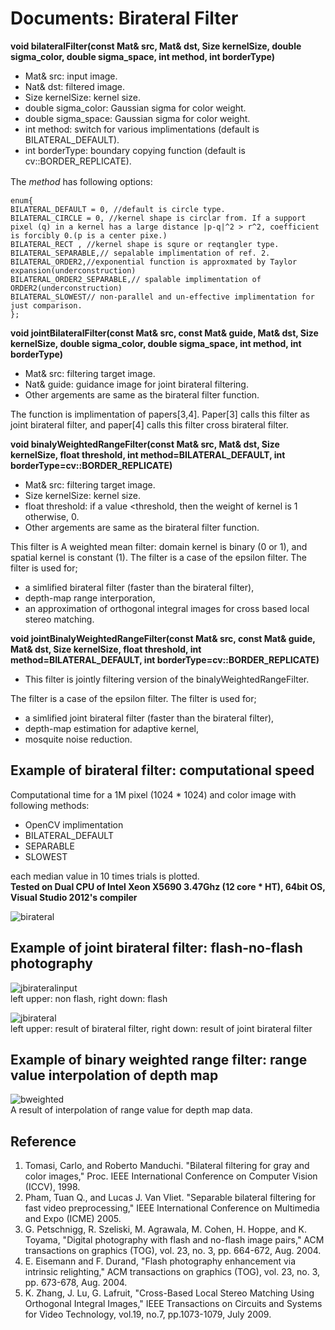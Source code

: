 Documents: Birateral Filter
===========================

**void bilateralFilter(const Mat& src, Mat& dst, Size kernelSize, double sigma_color, double sigma_space, int method, int borderType)**
* Mat& src: input image.  
* Nat& dst: filtered image.  
* Size kernelSize: kernel size.  
* double sigma_color: Gaussian sigma for color weight.  
* double sigma_space: Gaussian sigma for color weight.  
* int method: switch for various implimentations (default is BILATERAL_DEFAULT).   
* int borderType: boundary copying function (default is cv::BORDER_REPLICATE).  


The *method* has following options:　　

    enum{
    BILATERAL_DEFAULT = 0, //default is circle type.
    BILATERAL_CIRCLE = 0, //kernel shape is circlar from. If a support pixel (q) in a kernel has a large distance |p-q|^2 > r^2, coefficient is forcibly 0.(p is a center pixe.)
    BILATERAL_RECT , //kernel shape is squre or reqtangler type. 
    BILATERAL_SEPARABLE,// sepalable implimentation of ref. 2.
    BILATERAL_ORDER2,//exponential function is approxmated by Taylor expansion(underconstruction)
    BILATERAL_ORDER2_SEPARABLE,// spalable implimentation of  ORDER2(underconstruction)
    BILATERAL_SLOWEST// non-parallel and un-effective implimentation for just comparison.    
    };
    

**void jointBilateralFilter(const Mat& src, const Mat& guide, Mat& dst, Size kernelSize, double sigma_color, double sigma_space, int method, int borderType)**  
* Mat& src: filtering target image.    
* Nat& guide: guidance image for joint birateral filtering.    
* Other argements are same as the birateral filter function.  

The function is implimentation of papers[3,4]. Paper[3] calls this filter as joint birateral filter, and paper[4] calls this filter cross birateral filter.  


**void binalyWeightedRangeFilter(const Mat& src, Mat& dst, Size kernelSize, float threshold, int method=BILATERAL_DEFAULT, int borderType=cv::BORDER_REPLICATE)**  
* Mat& src: filtering target image.  
* Size kernelSize: kernel size.  
* float threshold: if a value <threshold, then the weight of kernel is 1 otherwise, 0.  
* Other argements are same as the birateral filter function.  

This filter is A weighted mean filter: domain kernel is binary (0 or 1), and spatial kernel is constant (1). 
The filter is a case of the epsilon filter. The filter is used for;    
* a simlified birateral filter (faster than the birateral filter),     
* depth-map range interporation,    
* an approximation of orthogonal integral images for cross based local stereo matching.   


**void jointBinalyWeightedRangeFilter(const Mat& src, const Mat& guide, Mat& dst, Size kernelSize, float threshold, int method=BILATERAL_DEFAULT, int borderType=cv::BORDER_REPLICATE)**  
* This filter is jointly filtering version of the binalyWeightedRangeFilter.
    
The filter is a case of the epsilon filter. The filter is used for;   
* a simlified joint birateral filter (faster than the birateral filter),   
* depth-map estimation for adaptive kernel,    
* mosquite noise reduction.  


Example of birateral filter: computational speed
------------------------------------------------
Computational time for a 1M pixel (1024 * 1024) and color image with following methods:  
* OpenCV implimentation  
* BILATERAL_DEFAULT  
* SEPARABLE  
* SLOWEST  

each median value in 10 times trials is plotted.  
**Tested on Dual CPU of Intel Xeon X5690 3.47Ghz (12 core * HT), 64bit OS, Visual Studio 2012's compiler**  

![birateral](birateral_time.png "birateraltime")

Example of joint birateral filter: flash-no-flash photography  
-------------------------------------------------------------

![jbirateralinput](fnof.png "flash")  
left upper: non flash,  right down: flash  

![jbirateral](jointbirateralfilter.png "jointbirateral")  
left upper: result of birateral filter,  right down: result of joint birateral filter  


Example of binary weighted range filter: range value interpolation of depth map  
-------------------------------------------------------------------------------
![bweighted](range_interpolation.png "binary weighted")  
A result of interpolation of range value for depth map data.  

Reference
---------
1. Tomasi, Carlo, and Roberto Manduchi. "Bilateral filtering for gray and color images," Proc. IEEE International Conference on Computer Vision (ICCV), 1998.  
2. Pham, Tuan Q., and Lucas J. Van Vliet. "Separable bilateral filtering for fast video preprocessing," IEEE International Conference on Multimedia and Expo (ICME) 2005.
3. G. Petschnigg, R. Szeliski, M. Agrawala, M. Cohen, H. Hoppe, and K. Toyama, "Digital photography with flash and no-flash image pairs," ACM transactions on graphics (TOG), vol. 23, no. 3, pp. 664-672, Aug. 2004.
4. E. Eisemann and F. Durand, "Flash photography enhancement via intrinsic relighting," ACM transactions on graphics (TOG), vol. 23, no. 3, pp. 673-678, Aug. 2004.
5. K. Zhang, J. Lu, G. Lafruit, "Cross-Based Local Stereo Matching Using Orthogonal Integral Images," IEEE Transactions on Circuits and Systems for Video Technology, vol.19, no.7, pp.1073-1079, July 2009. 
